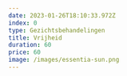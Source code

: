 ```yaml
---
date: 2023-01-26T18:10:33.972Z
index: 0
type: Gezichtsbehandelingen
title: Vrijheid
duration: 60
price: 60
image: /images/essentia-sun.png
---
```

